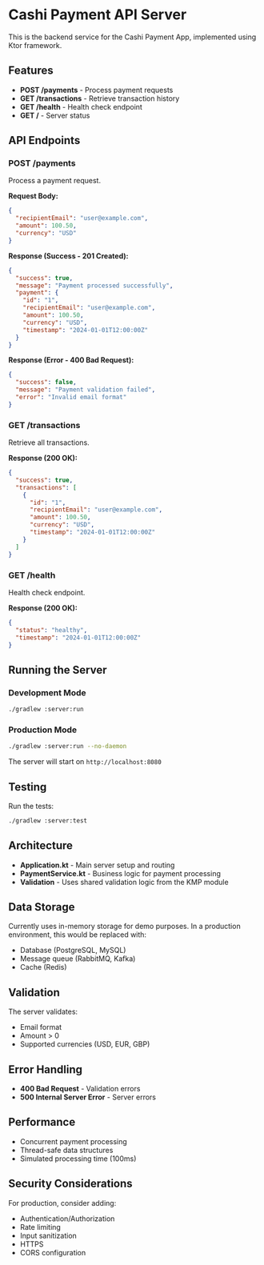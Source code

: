 # Cashi Payment API Server

This is the backend service for the Cashi Payment App, implemented using Ktor framework.

## Features

- **POST /payments** - Process payment requests
- **GET /transactions** - Retrieve transaction history
- **GET /health** - Health check endpoint
- **GET /** - Server status

## API Endpoints

### POST /payments
Process a payment request.

**Request Body:**
```json
{
  "recipientEmail": "user@example.com",
  "amount": 100.50,
  "currency": "USD"
}
```

**Response (Success - 201 Created):**
```json
{
  "success": true,
  "message": "Payment processed successfully",
  "payment": {
    "id": "1",
    "recipientEmail": "user@example.com",
    "amount": 100.50,
    "currency": "USD",
    "timestamp": "2024-01-01T12:00:00Z"
  }
}
```

**Response (Error - 400 Bad Request):**
```json
{
  "success": false,
  "message": "Payment validation failed",
  "error": "Invalid email format"
}
```

### GET /transactions
Retrieve all transactions.

**Response (200 OK):**
```json
{
  "success": true,
  "transactions": [
    {
      "id": "1",
      "recipientEmail": "user@example.com",
      "amount": 100.50,
      "currency": "USD",
      "timestamp": "2024-01-01T12:00:00Z"
    }
  ]
}
```

### GET /health
Health check endpoint.

**Response (200 OK):**
```json
{
  "status": "healthy",
  "timestamp": "2024-01-01T12:00:00Z"
}
```

## Running the Server

### Development Mode
```bash
./gradlew :server:run
```

### Production Mode
```bash
./gradlew :server:run --no-daemon
```

The server will start on `http://localhost:8080`

## Testing

Run the tests:
```bash
./gradlew :server:test
```

## Architecture

- **Application.kt** - Main server setup and routing
- **PaymentService.kt** - Business logic for payment processing
- **Validation** - Uses shared validation logic from the KMP module

## Data Storage

Currently uses in-memory storage for demo purposes. In a production environment, this would be replaced with:
- Database (PostgreSQL, MySQL)
- Message queue (RabbitMQ, Kafka)
- Cache (Redis)

## Validation

The server validates:
- Email format
- Amount > 0
- Supported currencies (USD, EUR, GBP)

## Error Handling

- **400 Bad Request** - Validation errors
- **500 Internal Server Error** - Server errors

## Performance

- Concurrent payment processing
- Thread-safe data structures
- Simulated processing time (100ms)

## Security Considerations

For production, consider adding:
- Authentication/Authorization
- Rate limiting
- Input sanitization
- HTTPS
- CORS configuration 